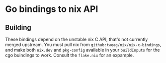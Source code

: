 # Go bindings to nix API

## Building

These bindings depend on the unstable nix C API, that's not currently merged
upstream. You must pull nix from `github:tweag/nix/nix-c-bindings`, and make
both `nix.dev` and `pkg-config` available in your `buildInputs` for the cgo
buindings to work. Consult the `flake.nix` for an expample.
